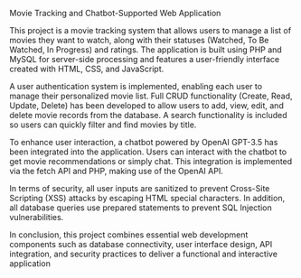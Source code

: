 Movie Tracking and Chatbot-Supported Web Application

This project is a movie tracking system that allows users to manage a list of movies they want to watch, along with their statuses (Watched, To Be Watched, In Progress) and ratings. The application is built using PHP and MySQL for server-side processing and features a user-friendly interface created with HTML, CSS, and JavaScript.

A user authentication system is implemented, enabling each user to manage their personalized movie list. Full CRUD functionality (Create, Read, Update, Delete) has been developed to allow users to add, view, edit, and delete movie records from the database. A search functionality is included so users can quickly filter and find movies by title.

To enhance user interaction, a chatbot powered by OpenAI GPT-3.5 has been integrated into the application. Users can interact with the chatbot to get movie recommendations or simply chat. This integration is implemented via the fetch API and PHP, making use of the OpenAI API.

In terms of security, all user inputs are sanitized to prevent Cross-Site Scripting (XSS) attacks by escaping HTML special characters. In addition, all database queries use prepared statements to prevent SQL Injection vulnerabilities.

In conclusion, this project combines essential web development components such as database connectivity, user interface design, API integration, and security practices to deliver a functional and interactive application
